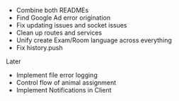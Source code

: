 * Combine both READMEs
* Find Google Ad error origination
* Fix updating issues and socket issues
* Clean up routes and services
* Unify create Exam/Room language across everything
* Fix history.push

Later
* Implement file error logging
* Control flow of animal assignment
* Implement Notifications in Client